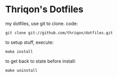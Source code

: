 
Thriqon's Dotfiles
==================

my dotfiles, use git to clone. code:

<code>git clone git://github.com/thriqon/dotfiles.git</code>


to setup stuff, execute:

<code>make install</code>

to get back to state before install:

<code>make uninstall</code>


